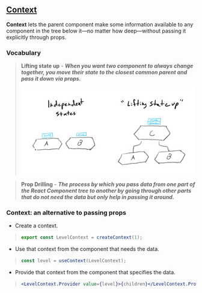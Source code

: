 ## [Context](https://beta.reactjs.org/learn/passing-data-deeply-with-context#)

**Context** lets the parent component make some information available to any component in the tree below it—no matter how deep—without passing it explicitly through props.

### Vocabulary

> **Lifting state up** - **_When you want two component to always change together, you move their state to the closest common parent and pass it down via props._**
>
> ![Container Layer](../assests/lifting-state-up.png)

> **Prop Drilling** - **_The process by which you pass data from one part of the React Component tree to another by going through other parts that do not need the data but only help in passing it around._**

### Context: an alternative to passing props

- Create a context.

> ```js
> export const LevelContext = createContext(1);
> ```

- Use that context from the component that needs the data.

> ```js
> const level = useContext(LevelContext);
> ```

- Provide that context from the component that specifies the data.

> ```jsx
> <LevelContext.Provider value={level}>{children}</LevelContext.Provider>
> ```

